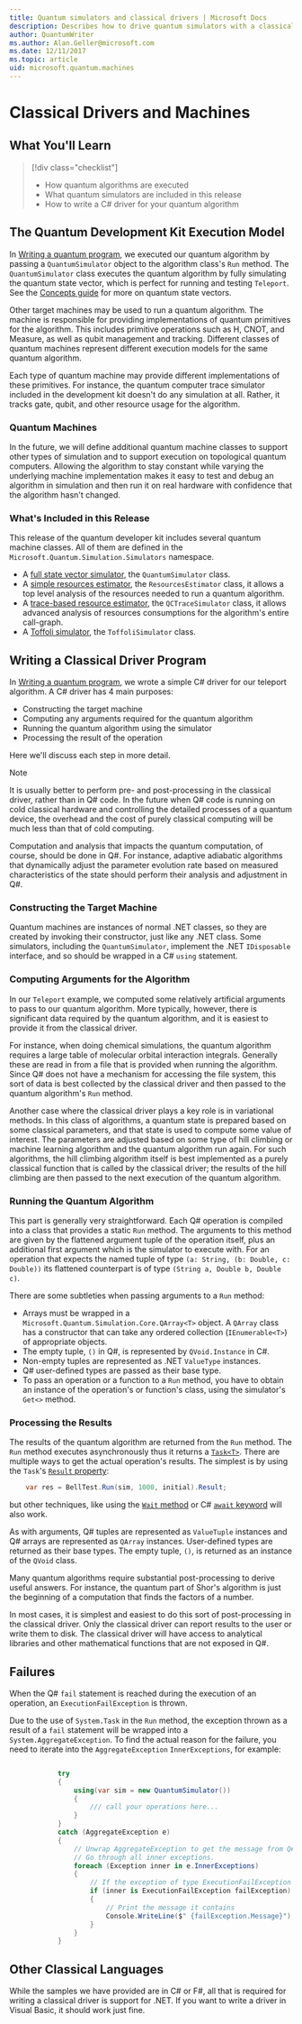 ```yaml
---
title: Quantum simulators and classical drivers | Microsoft Docs 
description: Describes how to drive quantum simulators with a classical computing .NET language, typically either C# or Q#.
author: QuantumWriter
ms.author: Alan.Geller@microsoft.com 
ms.date: 12/11/2017
ms.topic: article
uid: microsoft.quantum.machines
---
```


# Classical Drivers and Machines

## What You'll Learn

> [!div class="checklist"]
> * How quantum algorithms are executed
> * What quantum simulators are included in this release
> * How to write a C# driver for your quantum algorithm

## The Quantum Development Kit Execution Model

In [Writing a quantum program](xref:microsoft.quantum.write-program),
we executed our quantum algorithm by passing a `QuantumSimulator` object
to the algorithm class's `Run` method.
The `QuantumSimulator` class executes the quantum algorithm by
fully simulating the quantum state vector, which is perfect for running and
testing `Teleport`.
See the [Concepts guide](xref:microsoft.quantum.concepts.intro) for more on quantum state vectors.

Other target machines may be used to run a quantum algorithm.
The machine is responsible for providing implementations of
quantum primitives for the algorithm.
This includes primitive operations such as H, CNOT, and Measure,
as well as qubit management and tracking.
Different classes of quantum machines represent different
execution models for the same quantum algorithm.

Each type of quantum machine may provide different implementations of
these primitives.
For instance, the quantum computer trace simulator included in the
development kit doesn't do any simulation at all.
Rather, it tracks gate, qubit, and other resource usage for the
algorithm.

### Quantum Machines

In the future, we will define additional quantum machine classes
to support other types of simulation and to support execution on
topological quantum computers.
Allowing the algorithm to stay constant while varying the underlying
machine implementation makes it easy to test and debug an algorithm
in simulation and then run it on real hardware with confidence
that the algorithm hasn't changed.

### What's Included in this Release

This release of the quantum developer kit includes several quantum machine classes.
All of them are defined in the `Microsoft.Quantum.Simulation.Simulators` namespace.

* A [full state vector simulator](xref:microsoft.quantum.machines.full-state-simulator), the `QuantumSimulator` class.
* A [simple resources estimator](xref:microsoft.quantum.machines.resources-estimator), the `ResourcesEstimator` class, it allows
  a top level analysis of the resources needed to run a quantum algorithm.
* A [trace-based resource estimator](xref:microsoft.quantum.machines.qc-trace-simulator.intro), the `QCTraceSimulator` class,
  it allows advanced analysis of resources consumptions for the algorithm's entire call-graph.
* A [Toffoli simulator](xref:microsoft.quantum.machines.toffoli-simulator), the `ToffoliSimulator` class.

## Writing a Classical Driver Program

In [Writing a quantum program](xref:microsoft.quantum.write-program), we wrote a simple C# driver for
our teleport algorithm. A C# driver has 4 main purposes:

* Constructing the target machine
* Computing any arguments required for the quantum algorithm
* Running the quantum algorithm using the simulator
* Processing the result of the operation

Here we'll discuss each step in more detail.

> [!NOTE]
> It is usually better to perform pre- and post-processing in the classical
> driver, rather than in Q# code.
> In the future when Q# code is running on cold classical hardware
> and controlling the detailed processes of a quantum device,
> the overhead and the cost of purely classical computing will be much less
> than that of cold computing.
>
> Computation and analysis that impacts the quantum computation, of course,
> should be done in Q#.
> For instance, adaptive adiabatic algorithms that dynamically adjust the
> parameter evolution rate based on measured characteristics of the state
> should perform their analysis and adjustment in Q#.

### Constructing the Target Machine

Quantum machines are instances of normal .NET classes, so they are created by
invoking their constructor, just like any .NET class.
Some simulators, including the `QuantumSimulator`, implement the .NET
`IDisposable` interface, and so should be wrapped in a C# `using` statement.


### Computing Arguments for the Algorithm

In our `Teleport` example, we computed some relatively artificial arguments
to pass to our quantum algorithm.
More typically, however, there is significant data required by the quantum
algorithm, and it is easiest to provide it from the classical driver.

For instance, when doing chemical simulations, the quantum algorithm requires
a large table of molecular orbital interaction integrals.
Generally these are read in from a file that is provided when running the
algorithm.
Since Q# does not have a mechanism for accessing the file system, this sort
of data is best collected by the classical driver and then passed to the
quantum algorithm's `Run` method.

Another case where the classical driver plays a key role is in variational
methods.
In this class of algorithms, a quantum state is prepared based on some
classical parameters, and that state is used to compute some value of interest.
The parameters are adjusted based on some type of hill climbing or
machine learning algorithm and the quantum algorithm run again.
For such algorithms, the hill climbing algorithm itself is best implemented
as a purely classical function that is called by the classical driver;
the results of the hill climbing are then passed to the next execution of the
quantum algorithm.

### Running the Quantum Algorithm

This part is generally very straightforward.
Each Q# operation is compiled into a class that provides a static `Run` method.
The arguments to this method are given by the flattened argument tuple of the operation itself,
plus an additional first argument which is the simulator to execute with. For an operation that expects
the named tuple of type `(a: String, (b: Double, c: Double))` its flattened counterpart is of type `(String a, Double b, Double c)`. 


There are some subtleties when passing arguments to a `Run` method:

* Arrays must be wrapped in a `Microsoft.Quantum.Simulation.Core.QArray<T>`
    object.
    A `QArray` class has a constructor that can take any ordered collection
    (`IEnumerable<T>`) of appropriate objects.
* The empty tuple, `()` in Q#, is represented by `QVoid.Instance` in C#.
* Non-empty tuples are represented as .NET `ValueType` instances.
* Q# user-defined types are passed as their base type.
* To pass an operation or a function to a `Run` method, you have to obtain an
    instance of the operation's or function's class, using the simulator's `Get<>` method.

### Processing the Results

The results of the quantum algorithm are returned from the `Run` method.
The `Run` method executes asynchronously thus it returns a 
[`Task<T>`](https://docs.microsoft.com/dotnet/api/system.threading.tasks.task-1). 
There are multiple ways to get the actual operation's results. The simplest is
by using the `Task`'s [`Result` property](https://docs.microsoft.com/dotnet/api/system.threading.tasks.task-1.result):

```csharp
    var res = BellTest.Run(sim, 1000, initial).Result;
```
but other techniques, like using the [`Wait` method](https://docs.microsoft.com/dotnet/api/system.threading.tasks.task.wait)
or C# [`await` keyword](https://docs.microsoft.com/dotnet/csharp/language-reference/keywords/await)
will also work.

As with arguments, Q# tuples are represented as `ValueTuple` instances and
Q# arrays are represented as `QArray` instances.
User-defined types are returned as their base types.
The empty tuple, `()`, is returned as an instance of the `QVoid` class.

Many quantum algorithms require substantial post-processing to derive
useful answers.
For instance, the quantum part of Shor's algorithm is just the beginning
of a computation that finds the factors of a number.

In most cases, it is simplest and easiest to do this sort of post-processing
in the classical driver.
Only the classical driver can report results to the user or write them to disk.
The classical driver will have access to analytical libraries and other
mathematical functions that are not exposed in Q#.


## Failures

When the Q# `fail` statement is reached during the execution of an operation,
an `ExecutionFailException` is thrown.

Due to the use of `System.Task` in the `Run` method, the exception thrown as a result of a `fail` 
statement will be wrapped into a `System.AggregateException`.
To find the actual reason for the failure, you need to iterate into the `AggregateException` 
`InnerExceptions`, for example:

```csharp

            try
            {
                using(var sim = new QuantumSimulator())
                {
                    /// call your operations here...
                }
            }
            catch (AggregateException e)
            {
                // Unwrap AggregateException to get the message from Q# fail statement.
                // Go through all inner exceptions.
                foreach (Exception inner in e.InnerExceptions)
                {
                    // If the exception of type ExecutionFailException
                    if (inner is ExecutionFailException failException)
                    {
                        // Print the message it contains
                        Console.WriteLine($" {failException.Message}");
                    }
                }
            }
```

## Other Classical Languages

While the samples we have provided are in C# or F#, all that is required
for writing a classical driver is support for .NET.
If you want to write a driver in Visual Basic, it should work just fine.

